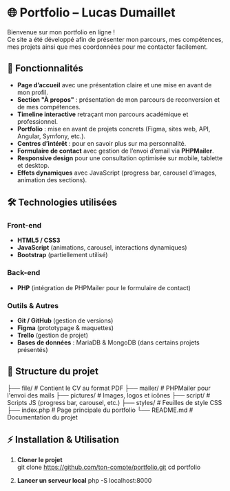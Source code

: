 # 🌐 Portfolio – Lucas Dumaillet

Bienvenue sur mon portfolio en ligne !  
Ce site a été développé afin de présenter mon parcours, mes compétences, mes projets ainsi que mes coordonnées pour me contacter facilement.

## 🚀 Fonctionnalités

- **Page d’accueil** avec une présentation claire et une mise en avant de mon profil.
- **Section "À propos"** : présentation de mon parcours de reconversion et de mes compétences.
- **Timeline interactive** retraçant mon parcours académique et professionnel.
- **Portfolio** : mise en avant de projets concrets (Figma, sites web, API, Angular, Symfony, etc.).
- **Centres d’intérêt** : pour en savoir plus sur ma personnalité.
- **Formulaire de contact** avec gestion de l’envoi d’email via **PHPMailer**.
- **Responsive design** pour une consultation optimisée sur mobile, tablette et desktop.
- **Effets dynamiques** avec JavaScript (progress bar, carousel d’images, animation des sections).

## 🛠️ Technologies utilisées

### Front-end

- **HTML5 / CSS3**
- **JavaScript** (animations, carousel, interactions dynamiques)
- **Bootstrap** (partiellement utilisé)

### Back-end

- **PHP** (intégration de PHPMailer pour le formulaire de contact)

### Outils & Autres

- **Git / GitHub** (gestion de versions)
- **Figma** (prototypage & maquettes)
- **Trello** (gestion de projet)
- **Bases de données** : MariaDB & MongoDB (dans certains projets présentés)

## 📂 Structure du projet

├── file/ # Contient le CV au format PDF
├── mailer/ # PHPMailer pour l'envoi des mails
├── pictures/ # Images, logos et icônes
├── script/ # Scripts JS (progress bar, carousel, etc.)
├── styles/ # Feuilles de style CSS
├── index.php # Page principale du portfolio
└── README.md # Documentation du projet

## ⚡ Installation & Utilisation

1. **Cloner le projet**  
   git clone https://github.com/ton-compte/portfolio.git
   cd portfolio

2. **Lancer un serveur local**
   php -S localhost:8000
